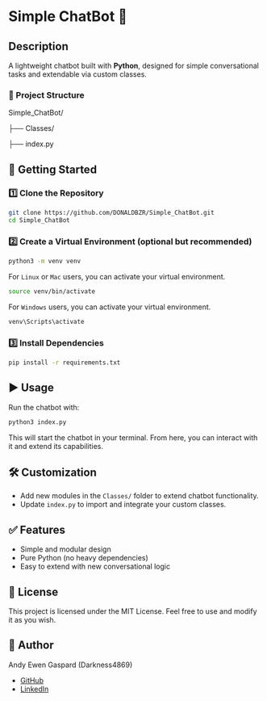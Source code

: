 # Simple ChatBot 🤖
## Description
A lightweight chatbot built with **Python**, designed for simple conversational tasks and extendable via custom classes.
### 📂 Project Structure
Simple_ChatBot/

├── Classes/

├── index.py
## 🚀 Getting Started
### 1️⃣ Clone the Repository
```bash
git clone https://github.com/DONALDBZR/Simple_ChatBot.git
cd Simple_ChatBot
```
### 2️⃣ Create a Virtual Environment (optional but recommended)
```bash
python3 -m venv venv
```
For `Linux` or `Mac` users, you can activate your virtual environment.
```bash
source venv/bin/activate
```
For `Windows` users, you can activate your virtual environment.
```bash
venv\Scripts\activate
```
### 3️⃣ Install Dependencies
```bash
pip install -r requirements.txt
```
## ▶️ Usage
Run the chatbot with:
```bash
python3 index.py
```
This will start the chatbot in your terminal. From here, you can interact with it and extend its capabilities.
## 🛠️ Customization
- Add new modules in the `Classes/` folder to extend chatbot functionality.
- Update `index.py` to import and integrate your custom classes.
## ✅ Features
- Simple and modular design
- Pure Python (no heavy dependencies)
- Easy to extend with new conversational logic
## 📜 License
This project is licensed under the MIT License.
Feel free to use and modify it as you wish.
## 👤 Author
Andy Ewen Gaspard (Darkness4869)
- [GitHub](https://github.com/DONALDBZR)
- [LinkedIn](https://www.linkedin.com/in/andy-gaspard/)
